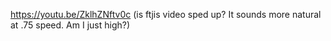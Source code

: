 https://youtu.be/ZklhZNftv0c
(is ftjis video sped up? It sounds more natural at .75 speed. Am I just high?)